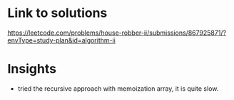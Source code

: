 # Link to solutions
https://leetcode.com/problems/house-robber-ii/submissions/867925871/?envType=study-plan&id=algorithm-ii

# Insights
* tried the recursive approach with memoization array, it is quite slow.